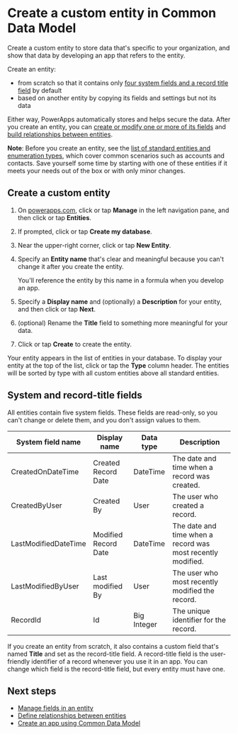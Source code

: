 <properties
	pageTitle="Create a custom entity | Microsoft Common Data Model"
	description="Create a custom entity based on another entity or from scratch."
	services="powerapps"
	documentationCenter="na"
	authors="karthik-1"
	manager="erikre"
	editor=""
	tags=""/>

<tags
   ms.service="powerapps"
   ms.devlang="na"
   ms.topic="article"
   ms.tgt_pltfrm="na"
   ms.workload="na"
   ms.date="08/1/2016"
   ms.author="karthikb"/>

# Create a custom entity in Common Data Model
Create a custom entity to store data that's specific to your organization, and show that data by developing an app that refers to the entity.

Create an entity:

- from scratch so that it contains only [four system fields and a record title field](data-platform-create-entity.md#system-and-record-title-fields) by default
- based on another entity by copying its fields and settings but not its data

Either way, PowerApps automatically stores and helps secure the data. After you create an entity, you can [create or modify one or more of its fields](data-platform-manage-fields.md) and [build relationships between entities](data-platform-manage-fields.md).

**Note**: Before you create an entity, see the [list of standard entities and enumeration types](data-platform-intro.md), which cover common scenarios such as accounts and contacts. Save yourself some time by starting with one of these entities if it meets your needs out of the box or with only minor changes.

## Create a custom entity ##
1. On [powerapps.com](http://powerapps.com), click or tap **Manage** in the left navigation pane, and then click or tap **Entities**.

1. If prompted, click or tap **Create my database**.

1. Near the upper-right corner, click or tap **New Entity**.

1. Specify an **Entity name** that's clear and meaningful because you can't change it after you create the entity.

	You'll reference the entity by this name in a formula when you develop an app.

1. Specify a **Display name** and (optionally) a **Description** for your entity, and then click or tap **Next**.

1. (optional) Rename the **Title** field to something more meaningful for your data.

1. Click or tap **Create** to create the entity.

Your entity appears in the list of entities in your database. To display your entity at the top of the list, click or tap the **Type** column header. The entities will be sorted by type with all custom entities above all standard entities.

## System and record-title fields ##
All entities contain five system fields. These fields are read-only, so you can't change or delete them, and you don't assign values to them.

| System field name    | Display name     | Data type | Description |
|----------------------|------------------|-----------|-------------|
| CreatedOnDateTime    | Created Record Date        | DateTime  | The date and time when a record was created. |
| CreatedByUser        | Created By       | User      | The user who created a record.		         |
| LastModifiedDateTime | Modified Record Date | DateTime  | The date and time when a record was  most recently modified. |
| LastModifiedByUser   | Last modified By | User      | The user who most recently modified the record.        |
| RecordId | Id | Big Integer      | The unique identifier for the record.        |

If you create an entity from scratch, it also contains a custom field that's named **Title** and set as the record-title field. A record-title field is the user-friendly identifier of a record whenever you use it in an app. You can change which field is the record-title field, but every entity must have one.

## Next steps ##
- [Manage fields in an entity](data-platform-manage-fields.md)
- [Define relationships between entities](data-platform-entity-lookup.md)
- [Create an app using Common Data Model](data-platform-create-app.md)
